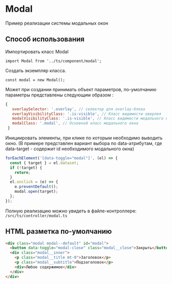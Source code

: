 # Modal

Пример реализации системы модальных окон

## Способ использования

Импортировать класс Modal

```
import Modal from '../ts/component/modal';
```

Создать экземпляр класса.

```
const modal = new Modal();
```

Может при создании принимать объект параметров, по-умолчанию параметры представлены следующим образом :
```js
{
   overlaySelector: '.overlay', // селектор для overlay-блока
   overlayVisibilityClass: '.is-visible', // Класс видимости оверлея
   modalVisibilityClass: '.is-visible', // Класс видимости модального окна
   modalClass: '.modal', // Основной класс модального окна
 }
```

Инициировать элементы, при клике по которым необходимо выводить окно. (В примере представлен вариант выбора
по data-атрибутам, где data-target - содержит id необходимого модального окна)
```js
forEachElement('[data-toggle="modal"]', (el) => {
  const { target } = el.dataset;
  if (!target) {
    return;
  }
  el.onclick = (e) => {
    e.preventDefault();
    modal.open(target);
  };
});
```

Полную реализацию можно увидеть в файле-контроллере: `/src/ts/controller/modal.ts`

## HTML разметка по-умолчанию

```html
<div class="modal modal--default" id="modal">
  <button data-toggle="modal-close" class="modal__close">Закрыть</button>
  <div class="modal__inner">
    <p class="modal__title mt-0">Заголовок</p>
    <p class="modal__subtitle">Подзаголовок</p>
    <div>Любое содержимое</div>
  </div>
</div>
```
